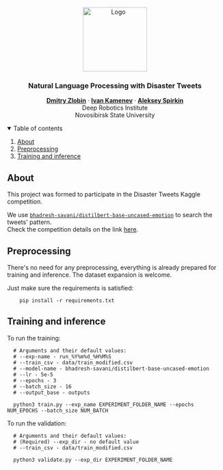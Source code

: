 <!-- PROJECT LOGO -->
<br />
<p align="center">
  <a href="https://github.com/BodgeDook/Disaster-Tweets">
    <img src="./docs_src/preview.jpg" alt="Logo" width="150" height="150">
  </a>

  <h3 align="center">Natural Language Processing with Disaster Tweets</h3>
</p>

<p align="center">
  <a href="https://github.com/BodgeDook/"><b>Dmitry Zlobin</b></a> · <a href="https://github.com/KamenevIvan/"><b>Ivan Kamenev</b></a> · <a href="https://github.com/703lovelost/"><b>Aleksey Spirkin</b></a>
  <br />
  Deep Robotics Institute
  <br />
  Novosibirsk State University
</p>

<!-- TABLE OF CONTENTS -->
<details open="open">
  <summary>Table of contents</summary>
  <ol>
    <li><a href="#About">About</a></li>
    <li><a href="#Preprocessing">Preprocessing</a></li>
    <li><a href="#Training-and-inference">Training and inference</a></li>
  </ol>
</details>

## About

This project was formed to participate in the Disaster Tweets Kaggle competition.

We use <a href="https://huggingface.co/bhadresh-savani/distilbert-base-uncased-emotion">`bhadresh-savani/distilbert-base-uncased-emotion`</a> to search the tweets' pattern.
<br />
Check the competition details on the link <a href="https://www.kaggle.com/competitions/nlp-getting-started">here</a>.

## Preprocessing

There's no need for any preprocessing, everything is already prepared for training and inference. The dataset expansion is welcome.

Just make sure the requirements is satisfied:
```
    pip install -r requirements.txt
```

## Training and inference

To run the training:
```
  # Arguments and their default values:
  # --exp-name - run_%Y%m%d_%H%M%S
  # --train_csv - data/train_modified.csv
  # --model-name - bhadresh-savani/distilbert-base-uncased-emotion
  # --lr - 5e-5
  # --epochs - 3
  # --batch_size - 16
  # --output_base - outputs

  python3 train.py --exp_name EXPERIMENT_FOLDER_NAME --epochs NUM_EPOCHS --batch_size NUM_BATCH
```

To run the validation:
```
  # Arguments and their default values:
  # (Required) --exp_dir - no default value
  # --train_csv - data/train_modified.csv

  python3 validate.py --exp_dir EXPERIMENT_FOLDER_NAME
```
